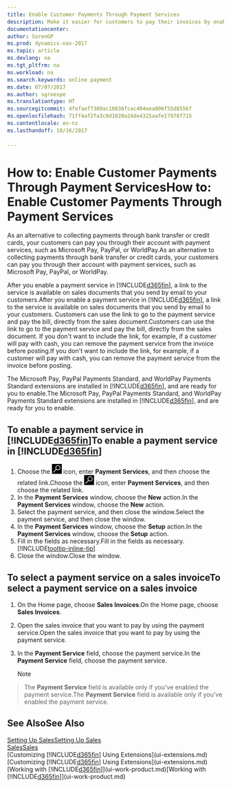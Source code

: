 ```yaml
---
title: Enable Customer Payments Through Payment Services
description: Make it easier for customers to pay their invoices by enabling payment services.
documentationcenter: 
author: SorenGP
ms.prod: dynamics-nav-2017
ms.topic: article
ms.devlang: na
ms.tgt_pltfrm: na
ms.workload: na
ms.search.keywords: online payment
ms.date: 07/07/2017
ms.author: sgroespe
ms.translationtype: HT
ms.sourcegitcommit: 4fefaef7380ac10836fcac404eea006f55d8556f
ms.openlocfilehash: 71ff4af2fa3c0d1020a24de4325aafe17978f715
ms.contentlocale: en-nz
ms.lasthandoff: 10/16/2017

---
```

# <a name="how-to-enable-customer-payments-through-payment-services"></a><span data-ttu-id="b4d54-103">How to: Enable Customer Payments Through Payment Services</span><span class="sxs-lookup"><span data-stu-id="b4d54-103">How to: Enable Customer Payments Through Payment Services</span></span>
<span data-ttu-id="b4d54-104">As an alternative to collecting payments through bank transfer or credit cards, your customers can pay you through their account with payment services, such as Microsoft Pay, PayPal, or WorldPay.</span><span class="sxs-lookup"><span data-stu-id="b4d54-104">As an alternative to collecting payments through bank transfer or credit cards, your customers can pay you through their account with payment services, such as Microsoft Pay, PayPal, or WorldPay.</span></span>  

<span data-ttu-id="b4d54-105">After you enable a payment service in [!INCLUDE[d365fin](includes/d365fin_md.md)], a link to the service is available on sales documents that you send by email to your customers.</span><span class="sxs-lookup"><span data-stu-id="b4d54-105">After you enable a payment service in [!INCLUDE[d365fin](includes/d365fin_md.md)], a link to the service is available on sales documents that you send by email to your customers.</span></span> <span data-ttu-id="b4d54-106">Customers can use the link to go to the payment service and pay the bill, directly from the sales document.</span><span class="sxs-lookup"><span data-stu-id="b4d54-106">Customers can use the link to go to the payment service and pay the bill, directly from the sales document.</span></span> <span data-ttu-id="b4d54-107">If you don't want to include the link, for example, if a customer will pay with cash, you can remove the payment service from the invoice before posting.</span><span class="sxs-lookup"><span data-stu-id="b4d54-107">If you don't want to include the link, for example, if a customer will pay with cash, you can remove the payment service from the invoice before posting.</span></span>  

<span data-ttu-id="b4d54-108">The Microsoft Pay, PayPal Payments Standard, and WorldPay Payments Standard extensions are installed in [!INCLUDE[d365fin](includes/d365fin_md.md)], and are ready for you to enable.</span><span class="sxs-lookup"><span data-stu-id="b4d54-108">The Microsoft Pay, PayPal Payments Standard, and WorldPay Payments Standard extensions are installed in [!INCLUDE[d365fin](includes/d365fin_md.md)], and are ready for you to enable.</span></span>  

## <a name="to-enable-a-payment-service-in-included365finincludesd365finmdmd"></a><span data-ttu-id="b4d54-109">To enable a payment service in [!INCLUDE[d365fin](includes/d365fin_md.md)]</span><span class="sxs-lookup"><span data-stu-id="b4d54-109">To enable a payment service in [!INCLUDE[d365fin](includes/d365fin_md.md)]</span></span>
1. <span data-ttu-id="b4d54-110">Choose the ![Search for Page or Report](media/ui-search/search_small.png "Search for Page or Report icon") icon, enter **Payment Services**, and then choose the related link.</span><span class="sxs-lookup"><span data-stu-id="b4d54-110">Choose the ![Search for Page or Report](media/ui-search/search_small.png "Search for Page or Report icon") icon, enter **Payment Services**, and then choose the related link.</span></span>  
2. <span data-ttu-id="b4d54-111">In the **Payment Services** window, choose the **New** action.</span><span class="sxs-lookup"><span data-stu-id="b4d54-111">In the **Payment Services** window, choose the **New** action.</span></span>  
3. <span data-ttu-id="b4d54-112">Select the payment service, and then close the window.</span><span class="sxs-lookup"><span data-stu-id="b4d54-112">Select the payment service, and then close the window.</span></span>  
4. <span data-ttu-id="b4d54-113">In the **Payment Services** window, choose the **Setup** action.</span><span class="sxs-lookup"><span data-stu-id="b4d54-113">In the **Payment Services** window, choose the **Setup** action.</span></span>  
5. <span data-ttu-id="b4d54-114">Fill in the fields as necessary.</span><span class="sxs-lookup"><span data-stu-id="b4d54-114">Fill in the fields as necessary.</span></span> [!INCLUDE[tooltip-inline-tip](includes/tooltip-inline-tip_md.md)]  
6. <span data-ttu-id="b4d54-115">Close the window.</span><span class="sxs-lookup"><span data-stu-id="b4d54-115">Close the window.</span></span>  

## <a name="to-select-a-payment-service-on-a-sales-invoice"></a><span data-ttu-id="b4d54-116">To select a payment service on a sales invoice</span><span class="sxs-lookup"><span data-stu-id="b4d54-116">To select a payment service on a sales invoice</span></span>
1. <span data-ttu-id="b4d54-117">On the Home page, choose **Sales Invoices**.</span><span class="sxs-lookup"><span data-stu-id="b4d54-117">On the Home page, choose **Sales Invoices**.</span></span>  
2. <span data-ttu-id="b4d54-118">Open the sales invoice that you want to pay by using the payment service.</span><span class="sxs-lookup"><span data-stu-id="b4d54-118">Open the sales invoice that you want to pay by using the payment service.</span></span>  
3. <span data-ttu-id="b4d54-119">In the **Payment Service** field, choose the payment service.</span><span class="sxs-lookup"><span data-stu-id="b4d54-119">In the **Payment Service** field, choose the payment service.</span></span>  

    > [!NOTE]  
>   <span data-ttu-id="b4d54-120">The **Payment Service** field is available only if you've enabled the payment service.</span><span class="sxs-lookup"><span data-stu-id="b4d54-120">The **Payment Service** field is available only if you've enabled the payment service.</span></span>  

## <a name="see-also"></a><span data-ttu-id="b4d54-121">See Also</span><span class="sxs-lookup"><span data-stu-id="b4d54-121">See Also</span></span>  
[<span data-ttu-id="b4d54-122">Setting Up Sales</span><span class="sxs-lookup"><span data-stu-id="b4d54-122">Setting Up Sales</span></span>](sales-setup-sales.md)  
[<span data-ttu-id="b4d54-123">Sales</span><span class="sxs-lookup"><span data-stu-id="b4d54-123">Sales</span></span>](sales-manage-sales.md)  
<span data-ttu-id="b4d54-124">[Customizing [!INCLUDE[d365fin](includes/d365fin_md.md)] Using Extensions](ui-extensions.md)</span><span class="sxs-lookup"><span data-stu-id="b4d54-124">[Customizing [!INCLUDE[d365fin](includes/d365fin_md.md)] Using Extensions](ui-extensions.md)</span></span>  
<span data-ttu-id="b4d54-125">[Working with [!INCLUDE[d365fin](includes/d365fin_md.md)]](ui-work-product.md)</span><span class="sxs-lookup"><span data-stu-id="b4d54-125">[Working with [!INCLUDE[d365fin](includes/d365fin_md.md)]](ui-work-product.md)</span></span>  

